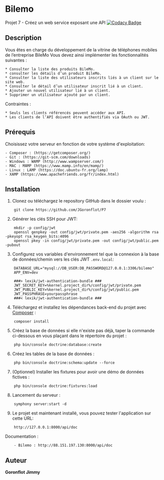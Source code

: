 
# Bilemo

Projet 7 - Créez un web service exposant une API
[![Codacy Badge](https://app.codacy.com/project/badge/Grade/2fe5027328564975b9858d747308acdd)](https://www.codacy.com/gh/JGoronflot/P7/dashboard?utm_source=github.com&amp;utm_medium=referral&amp;utm_content=JGoronflot/P7&amp;utm_campaign=Badge_Grade)

## Description

Vous êtes en charge du développement de la vitrine de téléphones mobiles de l’entreprise BileMo
Vous devez ainsi implémenter les fonctionnalités suivantes : 
```
* Consulter la liste des produits BileMo.
* consulter les détails d’un produit BileMo.
* Consulter la liste des utilisateurs inscrits liés à un client sur le site web.
* Consulter le détail d’un utilisateur inscrit lié à un client.
* Ajouter un nouvel utilisateur lié à un client.
* Supprimer un utilisateur ajouté par un client.
```
Contraintes :
```
* Seuls les clients référencés peuvent accéder aux API. 
* Les clients de l’API doivent être authentifiés via OAuth ou JWT.
```

## Prérequis

Choisissez votre serveur en fonction de votre système d'exploitation:

    - Composer : (https://getcomposer.org/)
    - Git : (https://git-scm.com/downloads)
    - Windows : WAMP (http://www.wampserver.com/)
    - MAC : MAMP (https://www.mamp.info/en/mamp/)
    - Linux : LAMP (https://doc.ubuntu-fr.org/lamp)
    - XAMP (https://www.apachefriends.org/fr/index.html)

## Installation
1. Clonez ou téléchargez le repository GitHub dans le dossier voulu :
```
    git clone https://github.com/JGoronflot/P7
```
2. Générer les clés SSH pour JWT:
```
    mkdir -p config/jwt
    openssl genpkey -out config/jwt/private.pem -aes256 -algorithm rsa -pkeyopt rsa_keygen_bits:4096
    openssl pkey -in config/jwt/private.pem -out config/jwt/public.pem -pubout
```
3. Configurez vos variables d'environnement tel que la connexion à la base de données/chemin vers les clés JWT `.env.local`:
```
    DATABASE_URL="mysql://DB_USER:DB_PASSWORD@127.0.0.1:3306/bilemo"
    APP_ENV=dev
    
    ###> lexik/jwt-authentication-bundle ###
    JWT_SECRET_KEY=%kernel.project_dir%/config/jwt/private.pem
    JWT_PUBLIC_KEY=%kernel.project_dir%/config/jwt/public.pem
    JWT_PASSPHRASE=yourpassphrase
    ###< lexik/jwt-authentication-bundle ###
```
4. Téléchargez et installez les dépendances back-end du projet avec [Composer](https://getcomposer.org/download/) :
```
    composer install

```
5. Créez la base de données si elle n'existe pas déjà, taper la commande ci-dessous en vous plaçant dans le répertoire du projet :
```
    php bin/console doctrine:database:create
```
6. Créez les tables de la base de données :
```
    php bin/console doctrine:schema:update --force
```
   
7. (Optionnel) Installer les fixtures pour avoir une démo de données fictives :
```
    php bin/console doctrine:fixtures:load
```
8. Lancement du serveur :
```
    symphony server:start -d
```
9. Le projet est maintenant installé, vous pouvez tester l'application sur cette URL:
```
    http://127.0.0.1:8000/api/doc
```

Documentation :
```
    - Bilemo : http://88.151.197.130:8000/api/doc
```

## Auteur

**Goronflot Jimmy**
